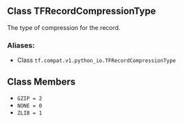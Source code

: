 ## Class TFRecordCompressionType
The type of compression for the record.
### Aliases:
- Class `tf.compat.v1.python_io.TFRecordCompressionType`
## Class Members
- `GZIP = 2`
- `NONE = 0`
- `ZLIB = 1`
